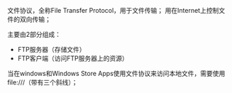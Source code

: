 文件协议，全称File Transfer Protocol，用于文件传输；
用在Internet上控制文件的双向传输；

主要由2部分组成：
- FTP服务器（存储文件）
- FTP客户端（访问FTP服务器上的资源）

当在windows和Windows Store Apps使用文件协议来访问本地文件，需要使用file:///（带有三个斜线）；